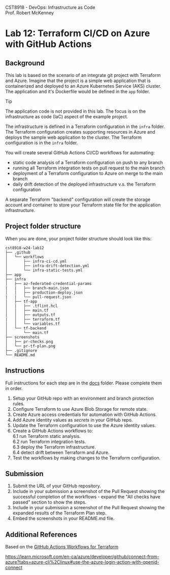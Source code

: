 CST8918 - DevOps: Infrastructure as Code  
Prof. Robert McKenney

# Lab 12: Terraform CI/CD on Azure with GitHub Actions

## Background

This lab is based on the scenario of an integrate git project with Terraform and Azure. Imagine that the project is a simple web application that is containerized and deployed to an Azure Kubernetes Service (AKS) cluster. The application and it's Dockerfile would be defined in the `app` folder.

> [!TIP]
> The application code is not provided in this lab. The focus is on the infrastructure as code (IaC) aspect of the example project.

The infrastructure is defined in a Terraform configuration in the `infra` folder. The Terraform configuration creates supporting resources in Azure and deploys the sample web application to the cluster. The Terraform configuration is in the `infra` folder.

You will create several GitHub Actions CI/CD workflows for automating:

- static code analysis of a Terraform configuration on push to any branch
- running all Terraform integration tests on pull request to the main branch
- deployment of a Terraform configuration to Azure on merge to the main branch
- daily drift detection of the deployed infrastructure v.s. the Terraform configuration

A separate Terraform "backend" configuration will create the storage account and container to store your Terraform state file for the application infrastructure.

## Project folder structure

When you are done, your project folder structure should look like this:

```plaintext
cst8918-w24-lab12
├── .github
│   └── workflows
│       ├── infra-ci-cd.yml
│       ├── infra-drift-detection.yml
│       └── infra-static-tests.yml
├── app
├── infra
│   ├── az-federated-credential-params
|   |   ├── branch-main.json
│   │   ├── production-deploy.json
|   |   └── pull-request.json
│   ├── tf-app
│   |   ├── .tflint.hcl
│   │   ├── main.tf
│   │   ├── outputs.tf
|   │   ├── terraform.tf
│   │   └── variables.tf
│   └── tf-backend
│       └── main.tf
├── screenshots
│   ├── pr-checks.png
│   └── pr-tf-plan.png
├── .gitignore
└── README.md
```

## Instructions
Full instructions for each step are in the [docs](docs) folder. Please complete them in order.

1. Setup your GitHub repo with an environment and branch protection rules.
2. Configure Terraform to use Azure Blob Storage for remote state.
3. Create Azure access credentials for automation with GitHub Actions.
4. Add Azure identity values as _secrets_ in your GitHub repo.
5. Update the Terraform configuration to use the Azure identity values.
6. Create a GitHub Actions workflows to:  
  6.1  run Terraform static analysis.  
  6.2  run Terraform integration tests.  
  6.3  deploy the Terraform infrastructure.  
  6.4  detect drift between Terraform and Azure.  
7. Test the workflows by making changes to the Terraform configuration.

## Submission
1. Submit the URL of your GitHub repository.
2. Include in your submission a screenshot of the Pull Request showing the successful completion of the workflows - expand the "All checks have passed" section to show the steps.
3. Include in your submission a screenshot of the Pull Request showing the expanded results of the Terraform Plan step.
4. Embed the screenshots in your README.md file.


## Additional References

Based on the [GitHub Actions Workflows for Terraform](https://github.com/Azure-Samples/terraform-github-actions)

https://learn.microsoft.com/en-ca/azure/developer/github/connect-from-azure?tabs=azure-cli%2Clinux#use-the-azure-login-action-with-openid-connect
